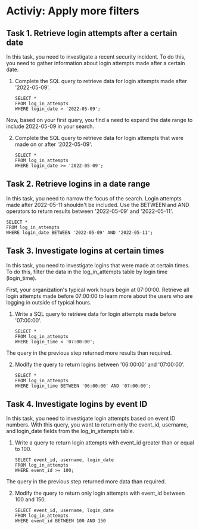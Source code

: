 # Activiy: Apply more filters

## Task 1. Retrieve login attempts after a certain date 
In this task, you need to investigate a recent security incident. To do this, you need to gather information about login attempts made after a certain date.
1. Complete the SQL query to retrieve data for login attempts made after '2022-05-09'.
    ```
    SELECT * 
    FROM log_in_attempts 
    WHERE login_date > '2022-05-09';
    ```
Now, based on your first query, you find a need to expand the date range to include 2022-05-09 in your search.

2. Complete the SQL query to retrieve data for login attempts that were made on or after '2022-05-09'. 
    ```
    SELECT * 
    FROM log_in_attempts 
    WHERE login_date >= '2022-05-09';
    ```
## Task 2. Retrieve logins in a date range
In this task, you need to narrow the focus of the search. Login attempts made after 2022-05-11 shouldn't be included. Use the BETWEEN and AND operators to return results between '2022-05-09' and '2022-05-11'.

```
SELECT * 
FROM log_in_attempts 
WHERE login_date BETWEEN '2022-05-09' AND '2022-05-11';
```

## Task 3. Investigate logins at certain times 
In this task, you need to investigate logins that were made at certain times. To do this, filter the data in the log_in_attempts table by login time (login_time).

First, your organization's typical work hours begin at 07:00:00. Retrieve all login attempts made before 07:00:00 to learn more about the users who are logging in outside of typical hours.

1. Write a SQL query to retrieve data for login attempts made before '07:00:00'.

    ```
    SELECT * 
    FROM log_in_attempts
    WHERE login_time < '07:00:00';
    ```
The query in the previous step returned more results than required.

2. Modify the query to return logins between '06:00:00' and '07:00:00'.
    ```
    SELECT * 
    FROM log_in_attempts
    WHERE login_time BETWEEN '06:00:00' AND '07:00:00';
    ```

## Task 4. Investigate logins by event ID 
In this task, you need to investigate login attempts based on event ID numbers. With this query, you want to return only the event_id, username, and login_date fields from the log_in_attempts table.

1. Write a query to return login attempts with event_id greater than or equal to 100.

    ```
    SELECT event_id, username, login_date 
    FROM log_in_attempts
    WHERE event_id >= 100;
    ```
The query in the previous step returned more data than required.

2. Modify the query to return only login attempts with event_id between 100 and 150.

    ```
    SELECT event_id, username, login_date 
    FROM log_in_attempts
    WHERE event_id BETWEEN 100 AND 150
    ```




